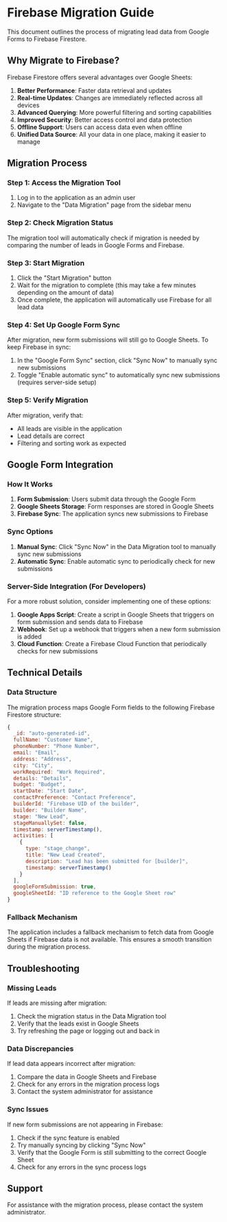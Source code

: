 # Firebase Migration Guide

This document outlines the process of migrating lead data from Google Forms to Firebase Firestore.

## Why Migrate to Firebase?

Firebase Firestore offers several advantages over Google Sheets:

1. **Better Performance**: Faster data retrieval and updates
2. **Real-time Updates**: Changes are immediately reflected across all devices
3. **Advanced Querying**: More powerful filtering and sorting capabilities
4. **Improved Security**: Better access control and data protection
5. **Offline Support**: Users can access data even when offline
6. **Unified Data Source**: All your data in one place, making it easier to manage

## Migration Process

### Step 1: Access the Migration Tool

1. Log in to the application as an admin user
2. Navigate to the "Data Migration" page from the sidebar menu

### Step 2: Check Migration Status

The migration tool will automatically check if migration is needed by comparing the number of leads in Google Forms and Firebase.

### Step 3: Start Migration

1. Click the "Start Migration" button
2. Wait for the migration to complete (this may take a few minutes depending on the amount of data)
3. Once complete, the application will automatically use Firebase for all lead data

### Step 4: Set Up Google Form Sync

After migration, new form submissions will still go to Google Sheets. To keep Firebase in sync:

1. In the "Google Form Sync" section, click "Sync Now" to manually sync new submissions
2. Toggle "Enable automatic sync" to automatically sync new submissions (requires server-side setup)

### Step 5: Verify Migration

After migration, verify that:
- All leads are visible in the application
- Lead details are correct
- Filtering and sorting work as expected

## Google Form Integration

### How It Works

1. **Form Submission**: Users submit data through the Google Form
2. **Google Sheets Storage**: Form responses are stored in Google Sheets
3. **Firebase Sync**: The application syncs new submissions to Firebase

### Sync Options

1. **Manual Sync**: Click "Sync Now" in the Data Migration tool to manually sync new submissions
2. **Automatic Sync**: Enable automatic sync to periodically check for new submissions

### Server-Side Integration (For Developers)

For a more robust solution, consider implementing one of these options:

1. **Google Apps Script**: Create a script in Google Sheets that triggers on form submission and sends data to Firebase
2. **Webhook**: Set up a webhook that triggers when a new form submission is added
3. **Cloud Function**: Create a Firebase Cloud Function that periodically checks for new submissions

## Technical Details

### Data Structure

The migration process maps Google Form fields to the following Firebase Firestore structure:

```javascript
{
  _id: "auto-generated-id",
  fullName: "Customer Name",
  phoneNumber: "Phone Number",
  email: "Email",
  address: "Address",
  city: "City",
  workRequired: "Work Required",
  details: "Details",
  budget: "Budget",
  startDate: "Start Date",
  contactPreference: "Contact Preference",
  builderId: "Firebase UID of the builder",
  builder: "Builder Name",
  stage: "New Lead",
  stageManuallySet: false,
  timestamp: serverTimestamp(),
  activities: [
    {
      type: "stage_change",
      title: "New Lead Created",
      description: "Lead has been submitted for [builder]",
      timestamp: serverTimestamp()
    }
  ],
  googleFormSubmission: true,
  googleSheetId: "ID reference to the Google Sheet row"
}
```

### Fallback Mechanism

The application includes a fallback mechanism to fetch data from Google Sheets if Firebase data is not available. This ensures a smooth transition during the migration process.

## Troubleshooting

### Missing Leads

If leads are missing after migration:
1. Check the migration status in the Data Migration tool
2. Verify that the leads exist in Google Sheets
3. Try refreshing the page or logging out and back in

### Data Discrepancies

If lead data appears incorrect after migration:
1. Compare the data in Google Sheets and Firebase
2. Check for any errors in the migration process logs
3. Contact the system administrator for assistance

### Sync Issues

If new form submissions are not appearing in Firebase:
1. Check if the sync feature is enabled
2. Try manually syncing by clicking "Sync Now"
3. Verify that the Google Form is still submitting to the correct Google Sheet
4. Check for any errors in the sync process logs

## Support

For assistance with the migration process, please contact the system administrator. 